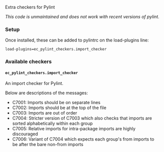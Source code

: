 Extra checkers for Pylint

*This code is unmaintained and does not work with recent versions of pylint.*

### Setup

Once installed, these can be added to pylintrc on the load-plugins line:

    load-plugins=ec_pylint_checkers.import_checker

### Available checkers

#### `ec_pylint_checkers.import_checker`

An import checker for Pylint.

Below are descriptions of the messages:

- C7001: Imports should be on separate lines
- C7002: Imports should be at the top of the file
- C7003: Imports are out of order
- C7004: Stricter version of C7003 which also checks that imports are sorted
    alphabetically within each group
- C7005: Relative imports for intra-package imports are highly discouraged
- C7006: Variant of C7004 which expects each group's from imports to be after
    the bare non-from imports
